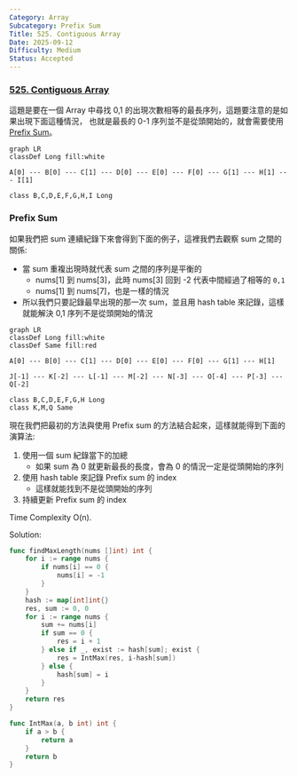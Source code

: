 ```yaml
---
Category: Array
Subcategory: Prefix Sum
Title: 525. Contiguous Array
Date: 2025-09-12
Difficulty: Medium
Status: Accepted
---
```

### [525. Contiguous Array]

這題是要在一個 Array 中尋找 0,1 的出現次數相等的最長序列，這題要注意的是如果出現下面這種情況，
也就是最長的 0-1 序列並不是從頭開始的，就會需要使用 [Prefix Sum]。

```mermaid
graph LR
classDef Long fill:white

A[0] --- B[0] --- C[1] --- D[0] --- E[0] --- F[0] --- G[1] --- H[1] --- I[1]

class B,C,D,E,F,G,H,I Long
```

### Prefix Sum

如果我們把 sum 連續紀錄下來會得到下面的例子，這裡我們去觀察 sum 之間的關係:
-	當 sum 重複出現時就代表 sum 之間的序列是平衡的
	-	nums[1] 到 nums[3]，此時 nums[3] 回到 -2 代表中間經過了相等的 `0,1`
	-	nums[1] 到 nums[7]，也是一樣的情況
-	所以我們只要記錄最早出現的那一次 sum，並且用 hash table 來記錄，這樣就能解決 0,1 序列不是從頭開始的情況

```mermaid
graph LR
classDef Long fill:white
classDef Same fill:red

A[0] --- B[0] --- C[1] --- D[0] --- E[0] --- F[0] --- G[1] --- H[1]

J[-1] --- K[-2] --- L[-1] --- M[-2] --- N[-3] --- O[-4] --- P[-3] --- Q[-2]

class B,C,D,E,F,G,H Long
class K,M,Q Same
```

現在我們把最初的方法與使用 Prefix sum 的方法結合起來，這樣就能得到下面的演算法:
1.	使用一個 sum 紀錄當下的加總
	-	如果 sum 為 0 就更新最長的長度，會為 0 的情況一定是從頭開始的序列
2.	使用 hash table 來記錄 Prefix sum 的 index
	-	這樣就能找到不是從頭開始的序列
3.	持續更新 Prefix sum 的 index

Time Complexity O(n).

Solution:
```go
func findMaxLength(nums []int) int {
	for i := range nums {
		if nums[i] == 0 {
			nums[i] = -1
		}
	}
	hash := map[int]int{}
	res, sum := 0, 0
	for i := range nums {
		sum += nums[i]
		if sum == 0 {
			res = i + 1
		} else if _, exist := hash[sum]; exist {
			res = IntMax(res, i-hash[sum])
		} else {
			hash[sum] = i
		}
	}
	return res
}

func IntMax(a, b int) int {
	if a > b {
		return a 
	}
	return b
}
```

[525. Contiguous Array]: https://leetcode.com/problems/contiguous-array/description/
[Prefix Sum]: https://en.wikipedia.org/wiki/Prefix_sum